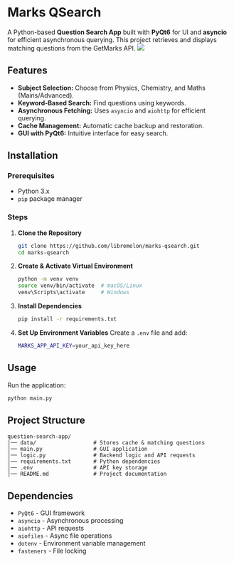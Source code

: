 # Marks QSearch

A Python-based **Question Search App** built with **PyQt6** for UI and **asyncio** for efficient asynchronous querying. This project retrieves and displays matching questions from the GetMarks API.
<img src="https://github.com/user-attachments/assets/35a505c4-d559-452b-852e-e0c40accceb4">

## Features
- **Subject Selection:** Choose from Physics, Chemistry, and Maths (Mains/Advanced).
- **Keyword-Based Search:** Find questions using keywords.
- **Asynchronous Fetching:** Uses `asyncio` and `aiohttp` for efficient querying.
- **Cache Management:** Automatic cache backup and restoration.
- **GUI with PyQt6:** Intuitive interface for easy search.

## Installation

### Prerequisites
- Python 3.x
- `pip` package manager

### Steps
1. **Clone the Repository**
   ```sh
   git clone https://github.com/libremelon/marks-qsearch.git
   cd marks-qsearch
   ```

2. **Create & Activate Virtual Environment**
   ```sh
   python -m venv venv
   source venv/bin/activate  # macOS/Linux
   venv\Scripts\activate     # Windows
   ```

3. **Install Dependencies**
   ```sh
   pip install -r requirements.txt
   ```

4. **Set Up Environment Variables**
   Create a `.env` file and add:
   ```sh
   MARKS_APP_API_KEY=your_api_key_here
   ```

## Usage
Run the application:
```sh
python main.py
```

## Project Structure
```plaintext
question-search-app/
│── data/                  # Stores cache & matching questions
│── main.py                # GUI application
│── logic.py               # Backend logic and API requests
│── requirements.txt       # Python dependencies
│── .env                   # API key storage
│── README.md              # Project documentation
```

## Dependencies
- `PyQt6` - GUI framework
- `asyncio` - Asynchronous processing
- `aiohttp` - API requests
- `aiofiles` - Async file operations
- `dotenv` - Environment variable management
- `fasteners` - File locking
